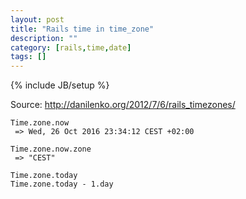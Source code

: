 ```yaml
---
layout: post
title: "Rails time in time_zone"
description: ""
category: [rails,time,date]
tags: []
---
```

{% include JB/setup %}

Source: http://danilenko.org/2012/7/6/rails_timezones/

    Time.zone.now
     => Wed, 26 Oct 2016 23:34:12 CEST +02:00
    
    Time.zone.now.zone
     => "CEST"

    Time.zone.today
    Time.zone.today - 1.day

